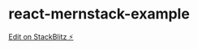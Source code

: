 # react-mernstack-example

[Edit on StackBlitz ⚡️](https://stackblitz.com/edit/react-mernstack-example)